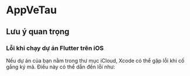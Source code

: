 # AppVeTau

## Lưu ý quan trọng

### Lỗi khi chạy dự án Flutter trên iOS

Nếu dự án của bạn nằm trong thư mục iCloud, Xcode có thể gặp lỗi khi cố gắng ký mã. Điều này có thể dẫn đến lỗi như:

